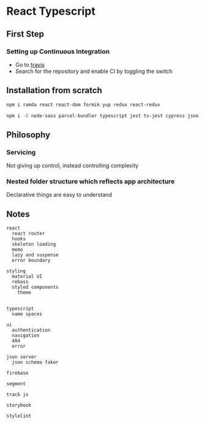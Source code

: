# React Typescript

## First Step

### Setting up Continuous Integration

- Go to [travis](https://travis-ci.org/account/repositories)
- Search for the repository and enable CI by toggling the switch

## Installation from scratch

```sh
npm i ramda react react-dom formik yup redux react-redux
```

```sh
npm i -D node-sass parcel-bundler typescript jest ts-jest cypress json-server json-schema-faker prettier eslint eslint-config-airbnb eslint-plugin-import eslint-plugin-react eslint-plugin-jsx-a11y @types/react @types/react-dom @types/jest @types/ramda @types/formik @types/yup
```

## Philosophy

### Servicing

Not giving up control, instead controlling complexity

### Nested folder structure which reflects app architecture

Declarative things are easy to understand

## Notes

```text
react
  react router
  hooks
  skeleton loading
  memo
  lazy and suspense
  error boundary

styling
  material UI
  rebass
  styled components
    theme


typescript
  name spaces

ui
  authentication
  navigation
  404
  error

json server
  json schema faker

firebase

segment

track js

storybook

stylelint

```
